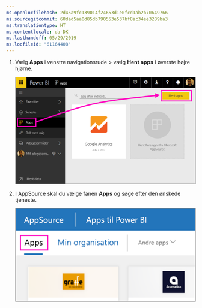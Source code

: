 ```yaml
---
ms.openlocfilehash: 2d45a9fc139014f24653d1e0fcd1ab2b70649766
ms.sourcegitcommit: 60dad5aa0d85db790553e537bf8ac34ee3289ba3
ms.translationtype: HT
ms.contentlocale: da-DK
ms.lasthandoff: 05/29/2019
ms.locfileid: "61164408"
---
```

1. Vælg **Apps** i venstre navigationsrude > vælg **Hent apps** i øverste højre hjørne.
   
     ![Hent apps-ikon](./media/powerbi-service-apps-get-more-apps/power-bi-service-apps-get-apps-1-app-line.png)
2. I AppSource skal du vælge fanen **Apps** og søge efter den ønskede tjeneste.
   
    ![Fanen Apps i AppSource](./media/powerbi-service-apps-get-more-apps/power-bi-appsource-apps.png)

